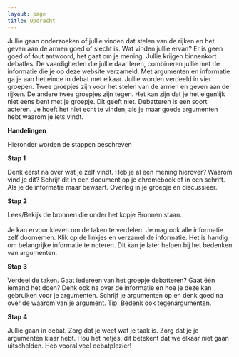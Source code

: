 ```yaml
---
layout: page
title: Opdracht
---
```


<p>Jullie gaan onderzoeken of jullie vinden dat stelen van de rijken en het geven aan de armen goed of
slecht is. Wat vinden jullie ervan? Er is geen goed of fout antwoord, het gaat om je mening. Jullie
krijgen binnenkort debatles. De vaardigheden die jullie daar leren, combineren jullie met de
informatie die je op deze website verzameld. Met argumenten en informatie ga je aan het einde in
debat met elkaar. Jullie worden verdeeld in vier groepen. Twee groepjes zijn voor het stelen van de
armen en geven aan de rijken. De andere twee groepjes zijn tegen. Het kan zijn dat je het eigenlijk
niet eens bent met je groepje. Dit geeft niet. Debatteren is een soort acteren. Je hoeft het niet echt
te vinden, als je maar goede argumenten hebt waarom je iets vindt. </p>

<p> <strong> Handelingen </strong> </p>
<p> Hieronder worden de stappen beschreven</p>

<p> <strong> Stap 1</strong> </p>
<p> Denk eerst na over wat je zelf vindt. Heb je al een mening hierover? Waarom vind je dit? Schrijf dit in
een document op je chromebook of in een schrift. Als je de informatie maar bewaart. Overleg in je
groepje en discussieer.</p>

<p> <strong> Stap 2 </strong> </p>
<p> Lees/Bekijk de bronnen die onder het kopje Bronnen staan.<br/> <br />
Je kan ervoor kiezen om de taken te verdelen. Je mag ook alle informatie zelf doornemen. Klik op de
linkjes en verzamel de informatie. Het is handig om belangrijke informatie te noteren. Dit kan je later
helpen bij het bedenken van argumenten.</p>

<p> <strong> Stap 3 </strong> </p>
<p> Verdeel de taken. Gaat iedereen van het groepje debatteren? Gaat één iemand het doen? Denk ook
na over de informatie en hoe je deze kan gebruiken voor je argumenten. Schrijf je argumenten op en
denk goed na over de waarom van je argument. Tip: Bedenk ook tegenargumenten.</p>

<p> <strong> Stap 4 </strong> </p>
<p>Jullie gaan in debat. Zorg dat je weet wat je taak is. Zorg dat je je argumenten klaar hebt. Hou het
netjes, dit betekent dat we elkaar niet gaan uitschelden. Heb vooral veel debatplezier! </p>